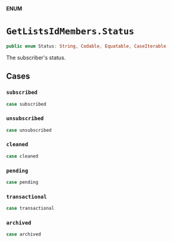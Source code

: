**ENUM**

# `GetListsIdMembers.Status`

```swift
public enum Status: String, Codable, Equatable, CaseIterable
```

The subscriber's status.

## Cases
### `subscribed`

```swift
case subscribed
```

### `unsubscribed`

```swift
case unsubscribed
```

### `cleaned`

```swift
case cleaned
```

### `pending`

```swift
case pending
```

### `transactional`

```swift
case transactional
```

### `archived`

```swift
case archived
```
